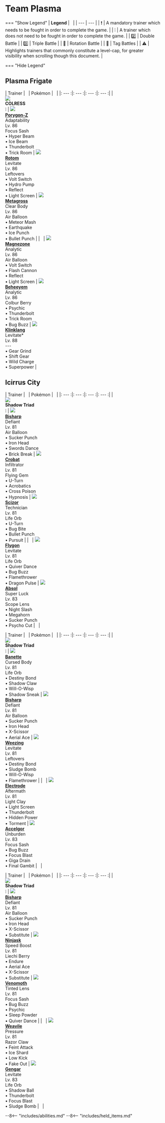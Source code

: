 # Team Plasma

=== "Show Legend"
    | __Legend__ | &nbsp; |
    | --- | --- |
    | :exclamation: | A mandatory trainer which needs to be fought in order to complete the game. |
    | :grey_exclamation: | A trainer which does not need to be fought in order to complete the game. |
    | :two:  | Double Battle | 
    |  :three:  | Triple Battle |
    | :arrows_counterclockwise:  | Rotation Battle |
    | :handshake: | Tag Battles |
    | :warning: | Highlights trainers that commonly constitute a level-cap, for greater visibility when scrolling though this document. |

=== "Hide Legend"
&nbsp;


## Plasma Frigate

| Trainer | &nbsp; | Pokémon | &nbsp; |
|: --- :|: --- :|: --- :|: --- :|
| <br>![][COLRESS]<br>__COLRESS__<br>:grey_exclamation:  | ![][474] <br> __[Porygon-Z]__ <br>Adaptability<br>Lv. 86<br>Focus Sash<br>• Hyper Beam<br>• Ice Beam<br>• Thunderbolt<br>• Trick Room | ![][479] <br> __[Rotom]__ <br>Levitate<br>Lv. 86<br>Leftovers<br>• Volt Switch<br>• Hydro Pump<br>• Reflect<br>• Light Screen | ![][376] <br> __[Metagross]__ <br>Clear Body<br>Lv. 86<br>Air Balloon<br>• Meteor Mash<br>• Earthquake<br>• Ice Punch<br>• Bullet Punch |
| &nbsp; | ![][462] <br> __[Magnezone]__ <br>Analytic<br>Lv. 86<br>Air Balloon<br>• Volt Switch<br>• Flash Cannon<br>• Reflect<br>• Light Screen | ![][606] <br> __[Beheeyem]__ <br>Analytic<br>Lv. 86<br>Colbur Berry<br>• Psychic<br>• Thunderbolt<br>• Trick Room<br>• Bug Buzz | ![][601] <br> __[Klinklang]__ <br>Levitate*<br>Lv. 88<br>---<br>• Gear Grind<br>• Shift Gear<br>• Wild Charge<br>• Superpower |



## Icirrus City

| Trainer | &nbsp; | Pokémon | &nbsp; |
|: --- :|: --- :|: --- :|: --- :|
| <br>![][ShadowTriad]<br>__Shadow Triad__<br>:grey_exclamation:  | ![][625] <br> __[Bisharp]__ <br>Defiant<br>Lv. 81<br>Air Balloon<br>• Sucker Punch<br>• Iron Head<br>• Swords Dance<br>• Brick Break | ![][169] <br> __[Crobat]__ <br>Infiltrator<br>Lv. 81<br>Flying Gem<br>• U-Turn<br>• Acrobatics<br>• Cross Poison<br>• Hypnosis | ![][212] <br> __[Scizor]__ <br>Technician<br>Lv. 81<br>Life Orb<br>• U-Turn<br>• Bug Bite<br>• Bullet Punch<br>• Pursuit |
| &nbsp; | ![][330] <br> __[Flygon]__ <br>Levitate<br>Lv. 81<br>Life Orb<br>• Quiver Dance<br>• Bug Buzz<br>• Flamethrower<br>• Dragon Pulse | ![][359] <br> __[Absol]__ <br>Super Luck<br>Lv. 83<br>Scope Lens<br>• Night Slash<br>• Megahorn<br>• Sucker Punch<br>• Psycho Cut | &nbsp; |

| Trainer | &nbsp; | Pokémon | &nbsp; |
|: --- :|: --- :|: --- :|: --- :|
| <br>![][ShadowTriad]<br>__Shadow Triad__<br>:grey_exclamation:  | ![][354] <br> __[Banette]__ <br>Cursed Body<br>Lv. 81<br>Life Orb<br>• Destiny Bond<br>• Shadow Claw<br>• Will-O-Wisp<br>• Shadow Sneak | ![][625] <br> __[Bisharp]__ <br>Defiant<br>Lv. 81<br>Air Balloon<br>• Sucker Punch<br>• Iron Head<br>• X-Scissor<br>• Aerial Ace | ![][110] <br> __[Weezing]__ <br>Levitate<br>Lv. 81<br>Leftovers<br>• Destiny Bond<br>• Sludge Bomb<br>• Will-O-Wisp<br>• Flamethrower |
| &nbsp; | ![][101] <br> __[Electrode]__ <br>Aftermath<br>Lv. 81<br>Light Clay<br>• Light Screen<br>• Thunderbolt<br>• Hidden Power<br>• Torment | ![][617] <br> __[Accelgor]__ <br>Unburden<br>Lv. 83<br>Focus Sash<br>• Bug Buzz<br>• Focus Blast<br>• Giga Drain<br>• Final Gambit | &nbsp; |

| Trainer | &nbsp; | Pokémon | &nbsp; |
|: --- :|: --- :|: --- :|: --- :|
| <br>![][ShadowTriad]<br>__Shadow Triad__<br>:grey_exclamation:  | ![][625] <br> __[Bisharp]__ <br>Defiant<br>Lv. 81<br>Air Balloon<br>• Sucker Punch<br>• Iron Head<br>• X-Scissor<br>• Substitute | ![][291] <br> __[Ninjask]__ <br>Speed Boost<br>Lv. 81<br>Liechi Berry<br>• Endure<br>• Aerial Ace<br>• X-Scissor<br>• Substitute | ![][49] <br> __[Venomoth]__ <br>Tinted Lens<br>Lv. 81<br>Focus Sash<br>• Bug Buzz<br>• Psychic<br>• Sleep Powder<br>• Quiver Dance |
| &nbsp; | ![][461] <br> __[Weavile]__ <br>Pressure<br>Lv. 81<br>Razor Claw<br>• Feint Attack<br>• Ice Shard<br>• Low Kick<br>• Fake Out | ![][94] <br> __[Gengar]__ <br>Levitate<br>Lv. 83<br>Life Orb<br>• Shadow Ball<br>• Thunderbolt<br>• Focus Blast<br>• Sludge Bomb | &nbsp; |





--8<-- "includes/abilities.md"
--8<-- "includes/held_items.md"

[COLRESS]: ../img/Trainers/Colress.gif
[474]: ../img/animated/474.gif
[Porygon-Z]: ../../pokemons/474/
[479]: ../img/animated/479.gif
[Rotom]: ../../pokemons/479/
[376]: ../img/animated/376.gif
[Metagross]: ../../pokemons/376/
[462]: ../img/animated/462.gif
[Magnezone]: ../../pokemons/462/
[606]: ../img/animated/606.gif
[Beheeyem]: ../../pokemons/606/
[601]: ../img/animated/601.gif
[Klinklang]: ../../pokemons/601/
[ShadowTriad]: ../img/Trainers/Shadow_Triad.gif
[625]: ../img/animated/625.gif
[Bisharp]: ../../pokemons/625/
[169]: ../img/animated/169.gif
[Crobat]: ../../pokemons/169/
[212]: ../img/animated/212.gif
[Scizor]: ../../pokemons/212/
[330]: ../img/animated/330.gif
[Flygon]: ../../pokemons/330/
[359]: ../img/animated/359.gif
[Absol]: ../../pokemons/359/
[354]: ../img/animated/354.gif
[Banette]: ../../pokemons/354/
[110]: ../img/animated/110.gif
[Weezing]: ../../pokemons/110/
[101]: ../img/animated/101.gif
[Electrode]: ../../pokemons/101/
[617]: ../img/animated/617.gif
[Accelgor]: ../../pokemons/617/
[291]: ../img/animated/291.gif
[Ninjask]: ../../pokemons/291/
[49]: ../img/animated/49.gif
[Venomoth]: ../../pokemons/049/
[461]: ../img/animated/461.gif
[Weavile]: ../../pokemons/461/
[94]: ../img/animated/94.gif
[Gengar]: ../../pokemons/094/